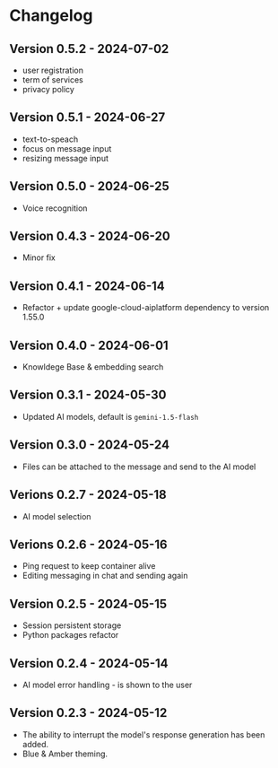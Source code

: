 # Changelog

## Version 0.5.2 - 2024-07-02

* user registration
* term of services
* privacy policy

## Version 0.5.1 - 2024-06-27

* text-to-speach
* focus on message input
* resizing message input

## Version 0.5.0 - 2024-06-25

* Voice recognition

## Version 0.4.3 - 2024-06-20

* Minor fix

## Version 0.4.1 - 2024-06-14

* Refactor + update google-cloud-aiplatform dependency to version 1.55.0

## Version 0.4.0 - 2024-06-01

* Knowldege Base & embedding search

## Version 0.3.1 - 2024-05-30

* Updated AI models, default is `gemini-1.5-flash`

## Version 0.3.0 - 2024-05-24

* Files can be attached to the message and send to the AI model

## Verions 0.2.7 - 2024-05-18

* AI model selection

## Verions 0.2.6 - 2024-05-16

* Ping request to keep container alive
* Editing messaging in chat and sending again

## Version 0.2.5 - 2024-05-15

* Session persistent storage
* Python packages refactor

## Version 0.2.4 - 2024-05-14

* AI model error handling - is shown to the user

## Version 0.2.3 - 2024-05-12

* The ability to interrupt the model's response generation has been added.
* Blue & Amber theming.
